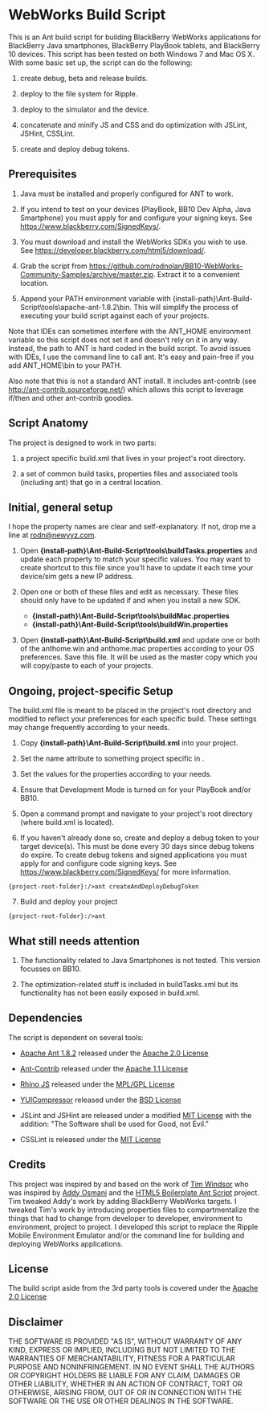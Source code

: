 WebWorks Build Script
=====================

This is an Ant build script for building BlackBerry WebWorks applications for BlackBerry Java smartphones, BlackBerry PlayBook tablets, and BlackBerry 10 devices. This script has been tested on both Windows 7 and Mac OS X. With some basic set up, the script can do the following:

1. create debug, beta and release builds.

2. deploy to the file system for Ripple.

3. deploy to the simulator and the device.

3. concatenate and minify JS and CSS and do optimization with JSLint, JSHint, CSSLint.

4. create and deploy debug tokens.


## Prerequisites

1. Java must be installed and properly configured for ANT to work.

2. If you intend to test on your devices (PlayBook, BB10 Dev Alpha, Java Smartphone) you must apply for and configure your signing keys. See https://www.blackberry.com/SignedKeys/.

3. You must download and install the WebWorks SDKs you wish to use. See https://developer.blackberry.com/html5/download/.

4. Grab the script from https://github.com/rodnolan/BB10-WebWorks-Community-Samples/archive/master.zip. Extract it to a convenient location.

5. Append your PATH environment variable with {install-path}\Ant-Build-Script\tools\apache-ant-1.8.2\bin. This will simplify the process of executing your build script against each of your projects. 

Note that IDEs can sometimes interfere with the ANT_HOME environment variable so this script does not set it and doesn't rely on it in any way. Instead, the path to ANT is hard coded in the build script. To avoid issues with IDEs, I use the command line to call ant. It's easy and pain-free if you add ANT_HOME\bin to your PATH. 

Also note that this is not a standard ANT install. It includes ant-contrib (see http://ant-contrib.sourceforge.net/) which allows this script to  leverage if/then and other ant-contrib goodies.


## Script Anatomy

The project is designed to work in two parts: 

1. a project specific build.xml that lives in your project's root directory.

2. a set of common build tasks, properties files and associated tools (including ant) that go in a central location.


## Initial, general setup

I hope the property names are clear and self-explanatory. If not, drop me a line at rodn@newyyz.com.

1. Open __{install-path}\Ant-Build-Script\tools\buildTasks.properties__ and update each property to match your specific values. You may want to create shortcut to this file since you'll have to update it each time your device/sim gets a new IP address. 

2. Open one or both of these files and edit as necessary. These files should only have to be updated if and when you install a new SDK.
	 * __{install-path}\Ant-Build-Script\tools\buildMac.properties__
	 * __{install-path}\Ant-Build-Script\tools\buildWin.properties__

3. Open __{install-path}\Ant-Build-Script\build.xml__ and update one or both of the anthome.win and anthome.mac properties according to your OS preferences. Save this file. It will be used as the master copy which you will copy/paste to each of your projects.


## Ongoing, project-specific Setup

The build.xml file is meant to be placed in the project's root directory and modified to reflect your preferences for each specific build. These settings may change frequently according to your needs.

1. Copy __{install-path}\Ant-Build-Script\build.xml__ into your project.

2. Set the name attribute to something project specific in <project default="build" basedir="." name="projectName">.

3. Set the values for the properties according to your needs.

4. Ensure that Development Mode is turned on for your PlayBook and/or BB10.

5. Open a command prompt and navigate to your project's root directory (where build.xml is located).

6. If you haven't already done so, create and deploy a debug token to your target device(s). This must be done every 30 days since debug tokens do expire. To create debug tokens and signed applications you must apply for and configure code signing keys. See https://www.blackberry.com/SignedKeys/ for more information.

```{project-root-folder}:/>ant createAndDeployDebugToken```

7. Build and deploy your project

```{project-root-folder}:/>ant``` 


## What still needs attention

1. The functionality related to Java Smartphones is not tested. This version focusses on BB10.

2. The optimization-related stuff is included in buildTasks.xml but its functionality has not been easily exposed in build.xml. 


## Dependencies

The script is dependent on several tools:

- [Apache Ant 1.8.2](http://ant.apache.org/) released under the [Apache 2.0 License](http://www.apache.org/licenses/LICENSE-2.0.html)

- [Ant-Contrib](http://ant-contrib.sourceforge.net/) released under the [Apache 1.1 License](http://ant-contrib.sourceforge.net/tasks/LICENSE.txt)

- [Rhino JS](http://www.mozilla.org/rhino/) released under the [MPL/GPL License](https://developer.mozilla.org/en/Rhino_License)

- [YUICompressor](http://developer.yahoo.com/yui/compressor/) released under the [BSD License](http://yuilibrary.com/license/)

- JSLint and JSHint are released under a modified [MIT License](http://www.opensource.org/licenses/MIT) with the addition: "The Software shall be used for Good, not Evil."

- CSSLint is released under the [MIT License](http://www.opensource.org/licenses/MIT)

## Credits

This project was inspired by and based on the work of [Tim Windsor](https://github.com/timwindsor) who was inspired by [Addy Osmani](http://addyosmani.com/blog/client-side-build-process/) and the [HTML5 Boilerplate Ant Script](https://github.com/h5bp/ant-build-script) project. Tim tweaked Addy's work by adding BlackBerry WebWorks targets. I tweaked Tim's work by introducing properties files to compartmentalize the things that had to change from developer to developer, environment to environment, project to project. I developed this script to replace the Ripple Mobile Environment Emulator and/or the command line for building and deploying WebWorks applications. 

## License

The build script aside from the 3rd party tools is covered under the [Apache 2.0 License](http://www.apache.org/licenses/LICENSE-2.0.html)

## Disclaimer

THE SOFTWARE IS PROVIDED "AS IS", WITHOUT WARRANTY OF ANY KIND, EXPRESS OR IMPLIED, INCLUDING BUT NOT LIMITED TO THE WARRANTIES OF MERCHANTABILITY, FITNESS FOR A PARTICULAR PURPOSE AND NONINFRINGEMENT. IN NO EVENT SHALL THE AUTHORS OR COPYRIGHT HOLDERS BE LIABLE FOR ANY CLAIM, DAMAGES OR OTHER LIABILITY, WHETHER IN AN ACTION OF CONTRACT, TORT OR OTHERWISE, ARISING FROM, OUT OF OR IN CONNECTION WITH THE SOFTWARE OR THE USE OR OTHER DEALINGS IN THE SOFTWARE.